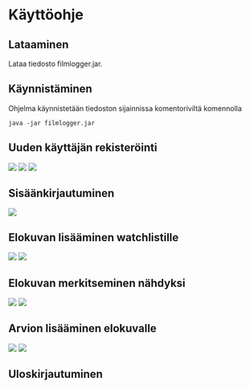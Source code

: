 # Käyttöohje

## Lataaminen
Lataa tiedosto filmlogger.jar.

## Käynnistäminen
Ohjelma käynnistetään tiedoston sijainnissa komentoriviltä komennolla

```
java -jar filmlogger.jar
```

## Uuden käyttäjän rekisteröinti

<img src="https://github.com/emmalait/FilmLogger/blob/master/dokumentaatio/images/login.png?raw=true">
<img src="https://github.com/emmalait/FilmLogger/blob/master/dokumentaatio/images/register.png?raw=true">
<img src="https://github.com/emmalait/FilmLogger/blob/master/dokumentaatio/images/register2.png?raw=true">

## Sisäänkirjautuminen

<img src="https://github.com/emmalait/FilmLogger/blob/master/dokumentaatio/images/login2.png?raw=true">

## Elokuvan lisääminen watchlistille

<img src="https://github.com/emmalait/FilmLogger/blob/master/dokumentaatio/images/logger1.png?raw=true">
<img src="https://github.com/emmalait/FilmLogger/blob/master/dokumentaatio/images/logger2.png?raw=true">

## Elokuvan merkitseminen nähdyksi

<img src="https://github.com/emmalait/FilmLogger/blob/master/dokumentaatio/images/logger3.png?raw=true">
<img src="https://github.com/emmalait/FilmLogger/blob/master/dokumentaatio/images/logger4.png?raw=true">

## Arvion lisääminen elokuvalle

<img src="https://github.com/emmalait/FilmLogger/blob/master/dokumentaatio/images/review1.png?raw=true">
<img src="https://github.com/emmalait/FilmLogger/blob/master/dokumentaatio/images/review2.png?raw=true">


## Uloskirjautuminen

